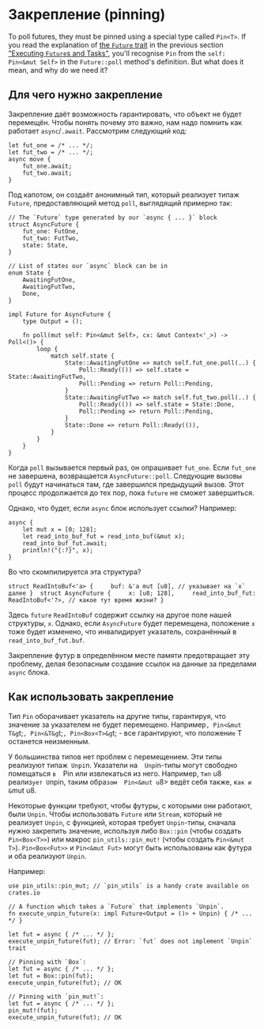 # Закрепление (pinning)

To poll futures, they must be pinned using a special type called `Pin<T>`. If you read the explanation of [the `Future` trait](../02_execution/02_future.md) in the previous section ["Executing `Future`s and Tasks"](../02_execution/01_chapter.md), you'll recognise `Pin` from the `self: Pin<&mut Self>` in the `Future::poll` method's definition. But what does it mean, and why do we need it?

## Для чего нужно закрепление

Закрепление даёт возможность гарантировать, что объект не будет перемещён. Чтобы понять почему это важно, нам надо помнить как работает `async`/`.await`. Рассмотрим следующий код:

```rust,edition2018,ignore
let fut_one = /* ... */;
let fut_two = /* ... */;
async move {
    fut_one.await;
    fut_two.await;
}
```

Под капотом, он создаёт анонимный тип, который реализует типаж `Future`, предоставляющий метод `poll`, выглядящий примерно так:

```rust,ignore
// The `Future` type generated by our `async { ... }` block
struct AsyncFuture {
    fut_one: FutOne,
    fut_two: FutTwo,
    state: State,
}

// List of states our `async` block can be in
enum State {
    AwaitingFutOne,
    AwaitingFutTwo,
    Done,
}

impl Future for AsyncFuture {
    type Output = ();

    fn poll(mut self: Pin<&mut Self>, cx: &mut Context<'_>) -> Poll<()> {
        loop {
            match self.state {
                State::AwaitingFutOne => match self.fut_one.poll(..) {
                    Poll::Ready(()) => self.state = State::AwaitingFutTwo,
                    Poll::Pending => return Poll::Pending,
                }
                State::AwaitingFutTwo => match self.fut_two.poll(..) {
                    Poll::Ready(()) => self.state = State::Done,
                    Poll::Pending => return Poll::Pending,
                }
                State::Done => return Poll::Ready(()),
            }
        }
    }
}
```

Когда `poll` вызывается первый раз, он опрашивает  `fut_one`. Если `fut_one` не завершена,  возвращается `AsyncFuture::poll`. Следующие вызовы  `poll` будут начинаться там, где завершился  предыдущий вызов. Этот процесс продолжается до тех пор, пока  `future` не сможет завершиться.

Однако, что будет, если `async` блок использует ссылки? Например:

```rust,edition2018,ignore
async {
    let mut x = [0; 128];
    let read_into_buf_fut = read_into_buf(&mut x);
    read_into_buf_fut.await;
    println!("{:?}", x);
}
```

Во что скомпилируется эта структура?

```rust,ignore
struct ReadIntoBuf<'a> {     buf: &'a mut [u8], // указывает на `x` далее }  struct AsyncFuture {     x: [u8; 128],     read_into_buf_fut: ReadIntoBuf<'?>, // какое тут время жизни? }
```

Здесь `future` `ReadIntoBuf` содержит ссылку на другое  поле нашей структуры, `x`. Однако, если  `AsyncFuture` будет перемещена, положение  `x` тоже будет изменено, что инвалидирует указатель,  сохранённый в `read_into_buf_fut.buf`.

Закрепление футур в определённом месте памяти предотвращает эту проблему, делая безопасным создание ссылок на данные за пределами `async` блока.

## Как использовать закрепление

Тип `Pin` оборачивает указатель на другие типы,  гарантируя, что значение за указателем не будет перемещено.  Например`, Pin<&mut T&g`t;`, Pin<&T&g`t;`, Pin<Box<T>&g`t; - все гарантируют, что положени`е`  T останется неизменным.

У большинства типов нет проблем с перемещением. Эти типы  реализуют типаж` Unpi`n. Указатели на`  Unp`in-типы могут свободно помещаться `в  `Pin или извлекаться из него. Например, т`ип`  u8 реализ`ует U`npin, таким обра`зом  Pin<&mut u`8> ведёт себя также, к`ак и  &`mut u8.

Некоторые функции требуют, чтобы футуры, с которыми они работают, были `Unpin`. Чтобы использовать `Future` или `Stream`, который не реализует `Unpin`, с функцией, которая требует `Unpin`-типы, сначала нужно закрепить значение, используя либо `Box::pin` (чтобы создать `Pin<Box<T>>`) или макрос `pin_utils::pin_mut!` (чтобы создать `Pin<&mut T>`). `Pin<Box<Fut>>` и `Pin<&mut Fut>` могут быть использованы как футура и оба реализуют `Unpin`.

Например:

```rust,edition2018,ignore
use pin_utils::pin_mut; // `pin_utils` is a handy crate available on crates.io

// A function which takes a `Future` that implements `Unpin`.
fn execute_unpin_future(x: impl Future<Output = ()> + Unpin) { /* ... */ }

let fut = async { /* ... */ };
execute_unpin_future(fut); // Error: `fut` does not implement `Unpin` trait

// Pinning with `Box`:
let fut = async { /* ... */ };
let fut = Box::pin(fut);
execute_unpin_future(fut); // OK

// Pinning with `pin_mut!`:
let fut = async { /* ... */ };
pin_mut!(fut);
execute_unpin_future(fut); // OK
```
